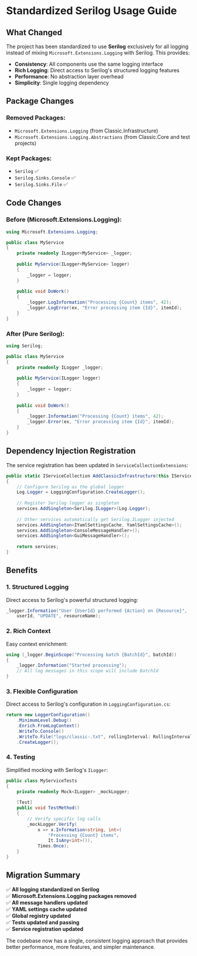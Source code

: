 # Standardized Serilog Usage Guide

## What Changed

The project has been standardized to use **Serilog** exclusively for all logging instead of mixing `Microsoft.Extensions.Logging` with Serilog. This provides:

- **Consistency**: All components use the same logging interface
- **Rich Logging**: Direct access to Serilog's structured logging features
- **Performance**: No abstraction layer overhead
- **Simplicity**: Single logging dependency

## Package Changes

### Removed Packages:
- `Microsoft.Extensions.Logging` (from Classic.Infrastructure)
- `Microsoft.Extensions.Logging.Abstractions` (from Classic.Core and test projects)

### Kept Packages:
- `Serilog` ✅
- `Serilog.Sinks.Console` ✅
- `Serilog.Sinks.File` ✅

## Code Changes

### Before (Microsoft.Extensions.Logging):
```csharp
using Microsoft.Extensions.Logging;

public class MyService
{
    private readonly ILogger<MyService> _logger;
    
    public MyService(ILogger<MyService> logger)
    {
        _logger = logger;
    }
    
    public void DoWork()
    {
        _logger.LogInformation("Processing {Count} items", 42);
        _logger.LogError(ex, "Error processing item {Id}", itemId);
    }
}
```

### After (Pure Serilog):
```csharp
using Serilog;

public class MyService
{
    private readonly ILogger _logger;
    
    public MyService(ILogger logger)
    {
        _logger = logger;
    }
    
    public void DoWork()
    {
        _logger.Information("Processing {Count} items", 42);
        _logger.Error(ex, "Error processing item {Id}", itemId);
    }
}
```

## Dependency Injection Registration

The service registration has been updated in `ServiceCollectionExtensions`:

```csharp
public static IServiceCollection AddClassicInfrastructure(this IServiceCollection services)
{
    // Configure Serilog as the global logger
    Log.Logger = LoggingConfiguration.CreateLogger();
    
    // Register Serilog logger as singleton
    services.AddSingleton<Serilog.ILogger>(Log.Logger);
    
    // Other services automatically get Serilog.ILogger injected
    services.AddSingleton<IYamlSettingsCache, YamlSettingsCache>();
    services.AddSingleton<ConsoleMessageHandler>();
    services.AddSingleton<GuiMessageHandler>();
    
    return services;
}
```

## Benefits

### 1. **Structured Logging**
Direct access to Serilog's powerful structured logging:
```csharp
_logger.Information("User {UserId} performed {Action} on {Resource}", 
    userId, "UPDATE", resourceName);
```

### 2. **Rich Context**
Easy context enrichment:
```csharp
using (_logger.BeginScope("Processing batch {BatchId}", batchId))
{
    _logger.Information("Started processing");
    // All log messages in this scope will include BatchId
}
```

### 3. **Flexible Configuration**
Direct access to Serilog's configuration in `LoggingConfiguration.cs`:
```csharp
return new LoggerConfiguration()
    .MinimumLevel.Debug()
    .Enrich.FromLogContext()
    .WriteTo.Console()
    .WriteTo.File("logs/classic-.txt", rollingInterval: RollingInterval.Day)
    .CreateLogger();
```

### 4. **Testing**
Simplified mocking with Serilog's `ILogger`:
```csharp
public class MyServiceTests
{
    private readonly Mock<ILogger> _mockLogger;
    
    [Test]
    public void TestMethod()
    {
        // Verify specific log calls
        _mockLogger.Verify(
            x => x.Information<string, int>(
                "Processing {Count} items", 
                It.IsAny<int>()),
            Times.Once);
    }
}
```

## Migration Summary

✅ **All logging standardized on Serilog**  
✅ **Microsoft.Extensions.Logging packages removed**  
✅ **All message handlers updated**  
✅ **YAML settings cache updated**  
✅ **Global registry updated**  
✅ **Tests updated and passing**  
✅ **Service registration updated**  

The codebase now has a single, consistent logging approach that provides better performance, more features, and simpler maintenance.
